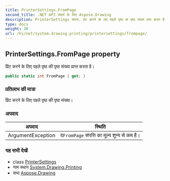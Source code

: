 ```yaml
---
title: PrinterSettings.FromPage
second_title: .NET API संदर्भ के लिए Aspose.Drawing
description: PrinterSettings संपत्त. प्रंट करने के लए पहले पृष्ठ क पृष्ठ संख्य प्रप्त करत है
type: docs
weight: 30
url: /hi/net/system.drawing.printing/printersettings/frompage/
---
```

## PrinterSettings.FromPage property

प्रिंट करने के लिए पहले पृष्ठ की पृष्ठ संख्या प्राप्त करता है।

```csharp
public static int FromPage { get; }
```

### प्रतिलाभ की मात्रा

प्रिंट करने के लिए पहले पृष्ठ की पृष्ठ संख्या।

### अपवाद

| अपवाद | स्थिति |
| --- | --- |
| ArgumentException | द`FromPage` संपत्ति का मूल्य शून्य से कम है। |

### यह सभी देखें

* class [PrinterSettings](../)
* नाम स्थान [System.Drawing.Printing](../../printersettings/)
* सभा [Aspose.Drawing](../../../)


